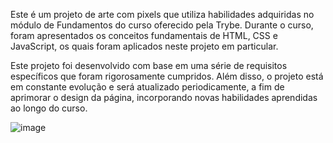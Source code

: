 Este é um projeto de arte com pixels que utiliza habilidades adquiridas no módulo de Fundamentos do curso oferecido pela Trybe. Durante o curso, foram apresentados os conceitos fundamentais de HTML, CSS e JavaScript, os quais foram aplicados neste projeto em particular.

Este projeto foi desenvolvido com base em uma série de requisitos específicos que foram rigorosamente cumpridos. Além disso, o projeto está em constante evolução e será atualizado periodicamente, a fim de aprimorar o design da página, incorporando novas habilidades aprendidas ao longo do curso.

![image](https://user-images.githubusercontent.com/122633027/223855335-c6d042f9-7a28-48ef-a434-f0d949c32927.png)
